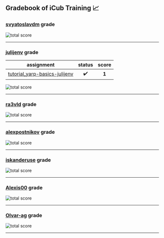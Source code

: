 ## Gradebook of iCub Training :chart_with_upwards_trend:

### [**svyatoslavdm**](https://github.com/svyatoslavdm) grade

![total score](https://img.shields.io/badge/total_score-0-orange.svg?style=flat-square)

---


### [**julijenv**](https://github.com/julijenv) grade

| assignment | status | score |
|    :--:    |  :--:  | :--:  |
| [tutorial_yarp-basics-julijenv](https://github.com/icub-training/tutorial_yarp-basics-julijenv) | :heavy_check_mark: | **1** |

![total score](https://img.shields.io/badge/total_score-1-brightgreen.svg?style=flat-square)

---


### [**ra3vld**](https://github.com/ra3vld) grade

![total score](https://img.shields.io/badge/total_score-0-orange.svg?style=flat-square)

---


### [**alexpostnikov**](https://github.com/alexpostnikov) grade

![total score](https://img.shields.io/badge/total_score-0-orange.svg?style=flat-square)

---


### [**iskanderuse**](https://github.com/iskanderuse) grade

![total score](https://img.shields.io/badge/total_score-0-orange.svg?style=flat-square)

---


### [**Alexis00**](https://github.com/Alexis00) grade

![total score](https://img.shields.io/badge/total_score-0-orange.svg?style=flat-square)

---


### [**Olvar-ag**](https://github.com/Olvar-ag) grade

![total score](https://img.shields.io/badge/total_score-0-orange.svg?style=flat-square)

---

